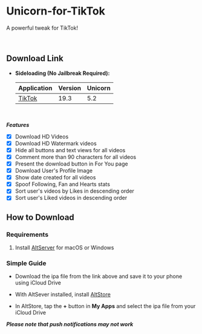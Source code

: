 # Unicorn-for-TikTok
A powerful tweak for TikTok!


&nbsp;

## Download Link

* **Sideloading (No Jailbreak Required):** 
   
    | Application | Version | Unicorn |
    | --- | --- | --- |
    | [TikTok](https://mega.nz/file/UZpwyATK#tXeZeupVnpOx9gXJZx2KqfeZRklhd9aCzGHTrsX1Too) | 19.3 | 5.2 |

        
&nbsp;

***Features***

- [x] Download HD Videos
- [x] Download HD Watermark videos
- [x] Hide all buttons and text views for all videos
- [x] Comment more than 90 characters for all videos
- [x] Present the download button in For You page
- [x] Download User's Profile Image
- [x] Show date created for all videos
- [x] Spoof Following, Fan and Hearts stats
- [x] Sort user's videos by Likes in descending order
- [x] Sort user's Liked videos in descending order 

## How to Download

### Requirements

1. Install [AltServer](https://altstore.io/) for macOS or Windows 

### Simple Guide

* Download the ipa file from the link above and save it to your phone using iCloud Drive 

* With AltSever installed, install [AltStore](https://altstore.io/faq/)  

* In AltStore, tap the **+** button in **My Apps** and select the ipa file from your iCloud Drive 


***Please note that push notifications may not work***
